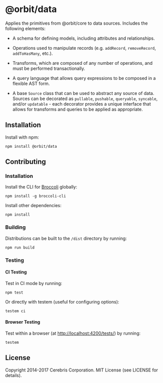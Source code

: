 # @orbit/data

Applies the primitives from @orbit/core to data sources. Includes the following
elements:

* A schema for defining models, including attributes and relationships.

* Operations used to manipulate records (e.g. `addRecord`, `removeRecord`,
  `addToHasMany`, etc.).

* Transforms, which are composed of any number of operations, and must be
  performed transactionally.

* A query language that allows query expressions to be composed in a flexible
  AST form.

* A base `Source` class that can be used to abstract any source of data.
  Sources can be decorated as `pullable`, `pushable`, `queryable`, `syncable`,
  and/or `updatable` - each decorator provides a unique interface that allows
  for transforms and queries to be applied as appropriate.

## Installation

Install with npm:

```
npm install @orbit/data
```

## Contributing

### Installation

Install the CLI for [Broccoli](https://github.com/broccolijs/broccoli) globally:

```
npm install -g broccoli-cli
```

Install other dependencies:

```
npm install
```

### Building

Distributions can be built to the `/dist` directory by running:

```
npm run build
```

### Testing

#### CI Testing

Test in CI mode by running:

```
npm test
```

Or directly with testem (useful for configuring options):

```
testem ci
```

#### Browser Testing

Test within a browser
(at [http://localhost:4200/tests/](http://localhost:4200/tests/)) by running:

```
testem
```

## License

Copyright 2014-2017 Cerebris Corporation. MIT License (see LICENSE for details).
